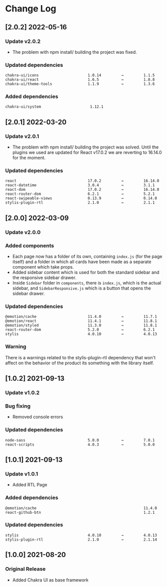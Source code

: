 # Change Log

## [2.0.2] 2022-05-16

### Update v2.0.2

- The problem with npm install/ building the project was fixed.

### Updated dependencies

```
chakra-ui/icons                      1.0.14         →         1.1.5
chakra-ui/react                      1.6.5          →         1.8.8
chakra-ui/theme-tools                1.1.9          →         1.3.6
```

### Added dependencies

```
chakra-ui/system                      1.12.1
```

## [2.0.1] 2022-03-20

### Update v2.0.1

- The problem with npm install/ building the project was solved. Until the plugins we used are updated for React v17.0.2 we are reverting to 16.14.0 for the moment.

### Updated dependencies

```
react                                17.0.2         →         16.14.0
react-datetime                       3.0.4          →         3.1.1
react-dom                            17.0.2         →         16.14.0
react-router-dom                     6.2.1          →         5.2.1
react-swipeable-views                0.13.9         →         0.14.0
stylis-plugin-rtl                    2.1.0          →         2.1.1
```

## [2.0.0] 2022-03-09

### Update v2.0.0

### Added components

- Each page now has a folder of its own, containing `index.js` (for the page itself) and a folder in which all cards have been made as a separate component which take props.
- Added sidebar content which is used for both the standard sidebar and the responsive sidebar drawer.
- Inside `Sidebar` folder in `components`, there is `index.js`, which is the actual sidebar, and `SidebarResponsive.js` which is a button that opens the sidebar drawer.

### Updated dependencies

```
@emotion/cache                       11.4.0         →         11.7.1
@emotion/react                       11.4.1         →         11.8.1
@emotion/styled                      11.3.0         →         11.8.1
react-router-dom                     5.2.0          →         6.2.1
stylis                               4.0.10         →         4.0.13
```

### Warning

There is a warnings related to the stylis-plugin-rtl dependency that won't affect on the behavior of the product its something with the library itself.

## [1.0.2] 2021-09-13

### Update v1.0.2

### Bug fixing

- Removed console errors

### Updated dependencies

```
node-sass                            5.0.0          →         7.0.1
react-scripts                        4.0.3          →         5.0.0
```

## [1.0.1] 2021-09-13

### Update v1.0.1

- Added RTL Page

### Added dependencies

```
@emotion/cache                                                11.4.0
react-github-btn                                              1.2.1
```

### Updated dependencies

```
stylis                               4.0.10         →         4.0.13
stylis-plugin-rtl                    2.1.0          →         2.1.14
```

## [1.0.0] 2021-08-20

### Original Release

- Added Chakra UI as base framework
